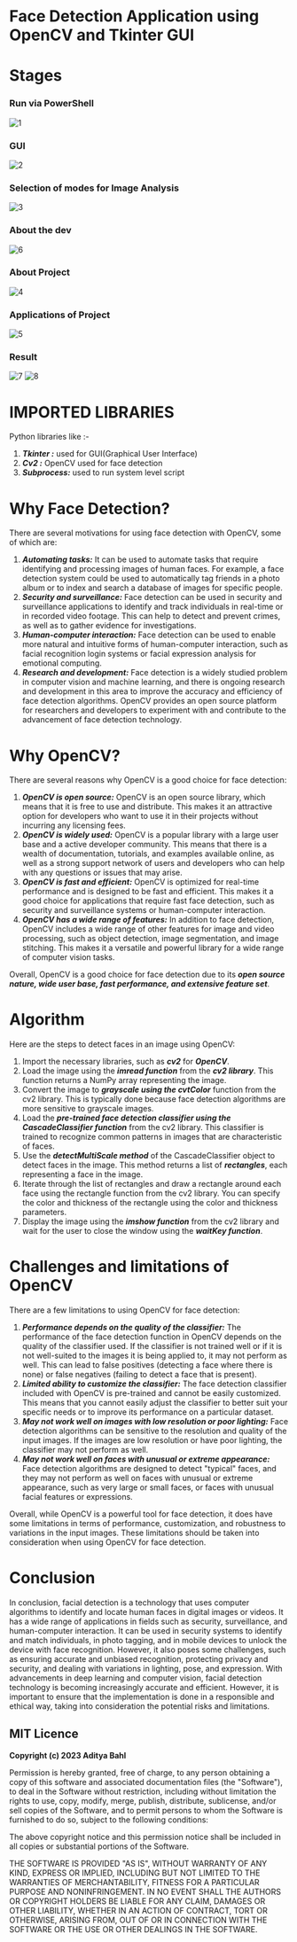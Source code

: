 # Face Detection Application using OpenCV and Tkinter GUI

# Stages

### Run via PowerShell

![1](https://user-images.githubusercontent.com/90335449/214316054-a97ec3d4-8650-44d3-812a-ae769a16b1fd.png)

### GUI

![2](https://user-images.githubusercontent.com/90335449/214316082-e9f8fef9-9086-4bda-9c28-aacdb610b5df.png)

### Selection of modes for Image Analysis

![3](https://user-images.githubusercontent.com/90335449/214316102-ab50d2a6-5c86-43d7-bfa8-d6b20eb3bf2d.png)

### About the dev

![6](https://user-images.githubusercontent.com/90335449/214316119-c3cbbb6b-074c-4da6-8a08-d10c2cf499a0.png)

### About Project

![4](https://user-images.githubusercontent.com/90335449/214316163-0e49cf02-939f-451c-99fa-765c47abefd1.png)

### Applications of Project

![5](https://user-images.githubusercontent.com/90335449/214316205-98e24d0d-c87b-45cd-8d8d-bdd8a6bf0e17.png)

### Result

![7](https://user-images.githubusercontent.com/90335449/214316256-43d7ddf0-ce84-4ad6-9a77-a99f36377d6f.png)
![8](https://user-images.githubusercontent.com/90335449/214316341-f6fecb37-5482-4bc9-b17e-711d083d5b71.png)

# IMPORTED LIBRARIES

Python libraries like :-

1. **_Tkinter :_** used for GUI(Graphical User Interface)
2. **_Cv2 :_** OpenCV used for face detection
3. **_Subprocess:_** used to run system level script

# Why Face Detection?

There are several motivations for using face detection with OpenCV, some of which are:

1. **_Automating tasks:_** It can be used to automate tasks that require identifying and processing images of human faces. For example, a face detection system could be used to automatically tag friends in a photo album or to index and search a database of images for specific people.
2. **_Security and surveillance:_** Face detection can be used in security and surveillance
   applications to identify and track individuals in real-time or in recorded video footage. This can help to detect and prevent crimes, as well as to gather evidence for investigations.
3. **_Human-computer interaction:_** Face detection can be used to enable more natural and intuitive forms of human-computer interaction, such as facial recognition login systems or facial expression analysis for emotional computing.
4. **_Research and development:_** Face detection is a widely studied problem in computer vision and machine learning, and there is ongoing research and development in this area to improve the accuracy and efficiency of face detection algorithms. OpenCV provides an open source platform for researchers and developers to experiment with and contribute to the advancement of face detection technology.

# Why OpenCV?

There are several reasons why OpenCV is a good choice for face detection:

1. **_OpenCV is open source:_** OpenCV is an open source library, which means that it is free to use and distribute. This makes it an attractive option for developers who want to use it in their projects without incurring any licensing fees.
2. **_OpenCV is widely used:_** OpenCV is a popular library with a large user base and a active developer community. This means that there is a wealth of documentation, tutorials, and examples available online, as well as a strong support network of users and developers who can help with any questions or issues that may arise.
3. **_OpenCV is fast and efficient:_** OpenCV is optimized for real-time performance and is designed to be fast and efficient. This makes it a good choice for applications that require fast face detection, such as security and surveillance systems or human-computer interaction.
4. **_OpenCV has a wide range of features:_** In addition to face detection, OpenCV includes a wide range of other features for image and video processing, such as object detection, image segmentation, and image stitching. This makes it a versatile and powerful library for a wide range of computer vision tasks.

Overall, OpenCV is a good choice for face detection due to its **_open source nature, wide user base, fast performance, and extensive feature set_**.

# Algorithm

Here are the steps to detect faces in an image using OpenCV:

1. Import the necessary libraries, such as **_cv2_** for **_OpenCV_**.
2. Load the image using the **_imread function_** from the **_cv2 library_**. This function returns a
   NumPy array representing the image.
3. Convert the image to **_grayscale using the cvtColor_** function from the cv2 library. This is
   typically done because face detection algorithms are more sensitive to grayscale images.
4. Load the **_pre-trained face detection classifier using the CascadeClassifier function_** from the
   cv2 library. This classifier is trained to recognize common patterns in images that are
   characteristic of faces.
5. Use the **_detectMultiScale method_** of the CascadeClassifier object to detect faces in the
   image. This method returns a list of **_rectangles_**, each representing a face in the image.
6. Iterate through the list of rectangles and draw a rectangle around each face using the
   rectangle function from the cv2 library. You can specify the color and thickness of the
   rectangle using the color and thickness parameters.
7. Display the image using the **_imshow function_** from the cv2 library and wait for the user to
   close the window using the **_waitKey function_**.

# Challenges and limitations of OpenCV

There are a few limitations to using OpenCV for face detection:

1. **_Performance depends on the quality of the classifier:_** The performance of the face detection
   function in OpenCV depends on the quality of the classifier used. If the classifier is not
   trained well or if it is not well-suited to the images it is being applied to, it may not perform
   as well. This can lead to false positives (detecting a face where there is none) or false
   negatives (failing to detect a face that is present).
2. **_Limited ability to customize the classifier:_** The face detection classifier included with OpenCV
   is pre-trained and cannot be easily customized. This means that you cannot easily adjust the
   classifier to better suit your specific needs or to improve its performance on a particular
   dataset.
3. **_May not work well on images with low resolution or poor lighting:_** Face detection algorithms
   can be sensitive to the resolution and quality of the input images. If the images are low
   resolution or have poor lighting, the classifier may not perform as well.
4. **_May not work well on faces with unusual or extreme appearance:_** Face detection algorithms
   are designed to detect "typical" faces, and they may not perform as well on faces with
   unusual or extreme appearance, such as very large or small faces, or faces with unusual
   facial features or expressions.

Overall, while OpenCV is a powerful tool for face detection, it does have some limitations in terms of performance, customization, and robustness to variations in the input images. These limitations should be taken into consideration when using OpenCV for face detection.

# Conclusion

In conclusion, facial detection is a technology that uses computer algorithms to identify and locate human faces in digital images or videos. It has a wide range of applications in fields such as security, surveillance, and human-computer interaction. It can be used in security systems to identify and match individuals, in photo tagging, and in mobile devices to unlock the device with face recognition. However, it also poses some challenges, such as ensuring accurate and unbiased recognition, protecting privacy and security, and dealing with variations in lighting, pose, and expression. With advancements in deep learning and computer vision, facial detection technology is becoming increasingly accurate and efficient. However, it is important to ensure that the implementation is done in a responsible and ethical way, taking into consideration the potential risks and limitations.

## MIT Licence

**Copyright (c) 2023 Aditya Bahl**

Permission is hereby granted, free of charge, to any person obtaining a copy of this software and associated documentation files (the "Software"), to deal in the Software without restriction, including without limitation the rights to use, copy, modify, merge, publish, distribute, sublicense, and/or sell copies of the Software, and to permit persons to whom the Software is furnished to do so, subject to the following conditions:

The above copyright notice and this permission notice shall be included in all copies or substantial portions of the Software.

THE SOFTWARE IS PROVIDED "AS IS", WITHOUT WARRANTY OF ANY KIND, EXPRESS OR IMPLIED, INCLUDING BUT NOT LIMITED TO THE WARRANTIES OF MERCHANTABILITY, FITNESS FOR A PARTICULAR PURPOSE AND NONINFRINGEMENT. IN NO EVENT SHALL THE AUTHORS OR COPYRIGHT HOLDERS BE LIABLE FOR ANY CLAIM, DAMAGES OR OTHER LIABILITY, WHETHER IN AN ACTION OF CONTRACT, TORT OR OTHERWISE, ARISING FROM, OUT OF OR IN CONNECTION WITH THE SOFTWARE OR THE USE OR OTHER DEALINGS IN THE SOFTWARE.
